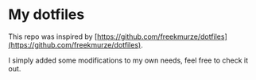 # My dotfiles

This repo was inspired by [https://github.com/freekmurze/dotfiles](https://github.com/freekmurze/dotfiles).

I simply added some modifications to my own needs, feel free to check it out.